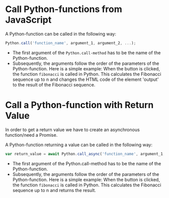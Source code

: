 # Call Python-functions from JavaScript
A Python-function can be called in the following way:
```javascript
Python.call('function_name', argument_1, argument_2, ...);
```
* The first argument of the ```Python.call-method``` has to be the name of the Python-function.
* Subsequently, the arguments follow the order of the parameters of the Python-function.
Here is a simple example:
<example-box path="docs/JavaScript_interoperability/Call_Python_from_JavaScript/examples/call_python" file="index.html"></example-box>
<example-box path="docs/JavaScript_interoperability/Call_Python_from_JavaScript/examples/call_python" file="example.py"></example-box>
When the button is clicked, the function ``fibonacci`` is called in Python. This calculates the Fibonacci sequence up to n and changes the HTML code of the element 'output' to the result of the Fibonacci sequence.

# Call a Python-function with Return Value
In order to get a return value we have to create an asynchronous function/need a Promise.

A Python-function returning a value can be called in the following way:
```javascript
var return_value = await Python.call_async('function_name', argument_1, argument_2, ...);
```
* The first argument of the Python.call-method has to be the name of the Python-function.
* Subsequently, the arguments follow the order of the parameters of the Python-function.
Here is a simple example:
<example-box path="docs/JavaScript_interoperability/Call_Python_from_JavaScript/examples/call_python_async" file="index.html"></example-box>
<example-box path="docs/JavaScript_interoperability/Call_Python_from_JavaScript/examples/call_python_async" file="example.py"></example-box>
When the button is clicked, the function ``fibonacci`` is called in Python. This calculates the Fibonacci sequence up to n and returns the result.
